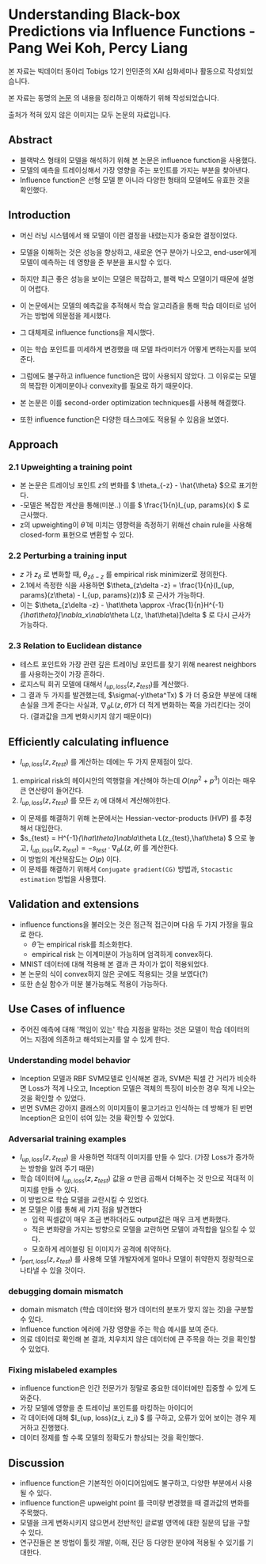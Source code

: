 # Understanding Black-box Predictions via Influence Functions - Pang Wei Koh, Percy Liang

본 자료는 빅데이터 동아리 Tobigs 12기 안민준의 XAI 심화세미나 활동으로 작성되었습니다.

본 자료는 동명의 [논문](https://arxiv.org/abs/1703.04730) 의 내용을 정리하고 이해하기 위해 작성되었습니다.

출처가 적혀 있지 않은 이미지는 모두 논문의 자료입니다.

## Abstract

- 블랙박스 형태의 모델을 해석하기 위해 본 논문은 influence function을 사용했다.
- 모델의 예측을 트레이싱해서 가장 영향을 주는 포인트를 가지는 부분을 찾아낸다.
- Influence function은 선형 모델 뿐 아니라 다양한 형태의 모델에도 유효한 것을 확인했다.



## Introduction

- 머신 러닝 시스템에서 왜 모델이 이런 결정을 내렸는지가 중요한 결정이었다.

- 모델을 이해하는 것은 성능을 향상하고, 새로운 연구 분야가 나오고, end-user에게 모델이 예측하는 데 영향을 준 부분을 표시할 수 있다.

- 하지만 최근 좋은 성능을 보이는 모델은 복잡하고, 블랙 박스 모델이기 때문에 설명이 어렵다.

- 이 논문에서는 모델의 예측값을 추적해서 학습 알고리즘을 통해 학습 데이터로 넘어가는 방법에 의문점을 제시했다.

- 그 대체제로 influence functions을 제시했다.

- 이는 학습 포인트를 미세하게 변경했을 때 모델 파라미터가 어떻게 변하는지를 보여준다.

- 그럼에도 불구하고 influence function은 많이 사용되지 않았다. 그 이유로는 모델의 복잡한 이계미분이나 convexity를 필요로 하기 때문이다.

- 본 논문은 이를 second-order optimization techniques를 사용해 해결했다.

- 또한 influence function은 다양한 태스크에도 적용될 수 있음을 보였다.

  

## Approach

### 2.1 Upweighting a training point

- 본 논문은 트레이닝 포인트 $z$의 변화를 $ \theta_{-z} - \hat{\theta} $으로 표기한다.
- -모델은 복잡한 계산을 통해(미분..) 이를 $ \frac{1}{n}I_{up, params}(x) $ 로 근사했다.
- z의 upweighting이 $\hat\theta$ 에 미치는 영향력을 측정하기 위해선 chain rule을 사용해 closed-form 표현으로 변환할 수 있다.



### 2.2 Perturbing a training input

- $z$ 가 $z_\delta$ 로 변화할 때, $\theta_{z\delta -z}$ 를 empirical risk minimizer로 정의한다.
- 2.1에서 측정한 식을 사용하면  $\theta_{z\delta -z} = \frac{1}{n}(I_{up, params}(z\theta) - I_{up, params}(z))$ 로 근사가 가능하다.
- 이는 $\theta_{z\delta -z} - \hat\theta \approx -\frac{1}{n}H^{-1}_{\hat\theta}[\nabla_x\nabla_\theta L(z, \hat\theta)]\delta $ 로 다시 근사가 가능하다.

### 2.3 Relation to Euclidean distance

- 테스트 포인트와 가장 관련 깊은 트레이닝 포인트를 찾기 위해 nearest neighbors를 사용하는것이 가장 흔하다.
- 로지스틱 회귀 모델에 대해서 $I_{up, loss}(z, z_{test})$를 계산했다.
- 그 결과 두 가지를 발견했는데, $\sigma(-y\theta^Tx) $ 가 더 중요한 부분에 대해 손실을 크게 준다는 사실과, $\nabla_\theta L(z, \hat\theta)$가 더 적게 변화하는 쪽을 가리킨다는 것이다. (결과값을 크게 변화시키지 않기 때문이다)



## Efficiently calculating influence

-  $I_{up, loss}(z, z_{test})$ 를 계산하는 데에는 두 가지 문제점이 있다.
  1. empirical risk의 헤이시안의 역행렬을 계산해야 하는데 $O(np^2 + p^3)$ 이라는 매우 큰 연산량이 들어간다.
  2.  $I_{up, loss}(z, z_{test})$ 를 모든 $z_i$ 에 대해서 계산해야한다.
- 이 문제를 해결하기 위해 논문에서는 Hessian-vector-products (HVP) 를 추정해서 대입한다.
- $s_{test} = H^{-1}_{\hat\theta}\nabla_\theta L(z_{test},\hat\theta) $ 으로 놓고, $I_{up, loss}(z, z_{test}) = -s_{test} \cdot \nabla_{\theta} L(z, \hat\theta)$ 를 계산한다.
- 이 방법의 계산복잡도는 $O(p)$ 이다.
- 이 문제를 해결하기 위해서 `Conjugate gradient(CG)` 방법과, `Stocastic estimation` 방법을 사용했다.



## Validation and extensions

- influence functions을 불러오는 것은 점근적 접근이며 다음 두 가지 가정을 필요로 한다.
  - $\hat\theta$ 는 empirical risk를 최소화한다.
  - empirical risk 는 이계미분이 가능하며 엄격하게 convex하다.
- MNIST 데이터에 대해 적용해 본 결과 큰 차이가 없이 적용되었다.
- 본 논문의 식이 convex하지 않은 곳에도 적용되는 것을 보였다(?)
- 또한 손실 함수가 미분 불가능해도 적용이 가능하다.



## Use Cases of influence 

- 주어진 예측에 대해 '책임이 있는' 학습 지점을 말하는 것은 모델이 학습 데이터의 어느 지점에 의존하고 해석되는지를 알 수 있게 한다.

### Understanding model behavior

- Inception 모델과 RBF SVM모델로 인식해본 결과, SVM은 픽셀 간 거리가 비슷하면 Loss가 적게 나오고, Inception 모델은 객체의 특징이 비슷한 경우 적게 나오는 것을 확인할 수 있었다.
- 반면 SVM은 강아지 클래스의 이미지들이 물고기라고 인식하는 데 방해가 된 반면 Inception은 요인이 섞여 있는 것을 확인할 수 있었다.



### Adversarial training examples

- $I_{up, loss}(z, z_{test})$ 을 사용하면 적대적 이미지를 만들 수 있다. (가장 Loss가 증가하는 방향을 알려 주기 때문)
- 학습 데이터에 $I_{up, loss}(z, z_{test})$ 값을 $\alpha$ 만큼 곱해서 더해주는 것 만으로 적대적 이미지를 만들 수 있다.
- 이 방법으로 학습 모델을 교란시킬 수 있었다.
- 본 모델은 이를 통해 세 가지 점을 발견했다
  - 입력 픽셀값이 매우 조금 변하더라도 output값은 매우 크게 변화했다.
  - 적은 변화량을 가지는 방향으로 모델을 교란하면 모델이 과적합을 일으킬 수 있다.
  - 모호하게 레이블링 된 이미지가 공격에 취약하다.
- $I_{pert, loss}(z, z_{test})$ 를 사용해 모델 개발자에게 얼마나 모델이 취약한지 정량적으로 나타낼 수 있을 것이다.



### debugging domain mismatch

- domain mismatch (학습 데이터와 평가 데이터의 분포가 맞지 않는 것)을 구분할 수 있다.
- Influence function 에러에 가장 영향을 주는 학습 예시를 보여 준다.
- 의료 데이터로 확인해  본 결과, 치우치지 않은 데이터에 큰 주목을 하는 것을 확인할 수 있었다.



### Fixing mislabeled examples

- influence function은 인간 전문가가 정말로 중요한 데이터에만 집중할 수 있게 도와준다.
- 가장 모델에 영향을 춘 트레이닝 포인트를 마킹하는 아이디어
- 각 데이터에 대해 $I_{up, loss}(z_i, z_i) $ 를 구하고, 오류가 있어 보이는 경우 제거하고 진행했다.
- 데이터 정제를 할 수록 모델의 정확도가 향상되는 것을 확인했다.



## Discussion

- influence function은 기본적인 아이디어임에도 불구하고, 다양한 부분에서 사용될 수 있다.
- influence function은 upweight point 를 극미량 변경했을 때 결과값의 변화를 주목했다.
- 모델을 크게 변화시키지 않으면서 전반적인 글로벌 영역에 대한 질문의 답을 구할 수 있다.
- 연구진들은 본 방법이 툴킷 개발, 이해, 진단 등 다양한 분야에 적용될 수 있기를 기대한다.



